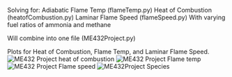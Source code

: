 Solving for:
    Adiabatic Flame Temp (flameTemp.py)
    Heat of Combustion (heatofCombustion.py)
    Laminar Flame Speed (flameSpeed.py)
With varying fuel ratios of ammonia and methane

Will combine into one file (ME432Project.py)

Plots for Heat of Combustion, Flame Temp, and Laminar Flame Speed.
![ME432 Project heat of combustion](https://github.com/user-attachments/assets/f1de738c-b29d-4296-8ed8-d4b1b2d57180)
![ME432 Project Flame temp](https://github.com/user-attachments/assets/c4a42377-d3d2-4bbf-9d85-2039dc94533e)
![ME432 Project Flame speed](https://github.com/user-attachments/assets/edac7807-51ed-4d93-b277-d27f55c2a48a)
![ME432Project Species](https://github.com/user-attachments/assets/05172724-6187-4943-82ef-c2f7314db771)

